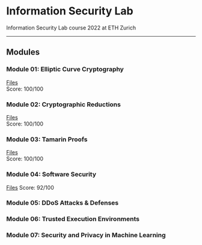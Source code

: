 # Information Security Lab
Information Security Lab course 2022 at ETH Zurich

---
## Modules
### Module 01: Elliptic Curve Cryptography
[Files](./Module01/)   
Score: 100/100

### Module 02: Cryptographic Reductions
[Files](./Module02/)   
Score: 100/100

### Module 03: Tamarin Proofs
[Files](./Module03/)   
Score: 100/100

### Module 04: Software Security
[Files](./Module04/)
Score: 92/100

### Module 05: DDoS Attacks & Defenses

### Module 06: Trusted Execution Environments

### Module 07: Security and Privacy in Machine Learning
